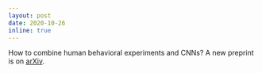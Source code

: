 ```yaml
---
layout: post
date: 2020-10-26
inline: true
---
```


How to combine human behavioral experiments and CNNs? A new preprint is on [arXiv](https://arxiv.org/abs/2009.12711).